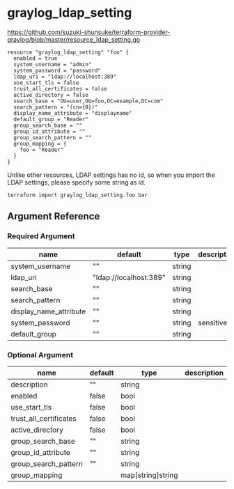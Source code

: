 # graylog_ldap_setting

https://github.com/suzuki-shunsuke/terraform-provider-graylog/blob/master/resource_ldap_setting.go

```
resource "graylog_ldap_setting" "foo" {
  enabled = true
  system_username = "admin"
  system_password = "password"
  ldap_uri = "ldap://localhost:389"
  use_start_tls = false
  trust_all_certificates = false
  active_directory = false
  search_base = "OU=user,OU=foo,DC=example,DC=com"
  search_pattern = "(cn={0})"
  display_name_attribute = "displayname"
  default_group = "Reader"
  group_search_base = ""
  group_id_attribute = ""
  group_search_pattern = ""
  group_mapping = {
    foo = "Reader"
  }
}
```

Unlike other resources, LDAP settings has no id,
so when you import the LDAP settings, please specify some string as id.

```
terraform import graylog_ldap_setting.foo bar
```

## Argument Reference

### Required Argument

name | default | type | description
--- | --- | --- | ---
system_username | "" | string |
ldap_uri | "ldap://localhost:389" | string |
search_base | "" | string |
search_pattern | "" | string |
display_name_attribute | "" | string |
system_password | "" | string | sensitive
default_group | "" | string |

### Optional Argument

name | default | type | description
--- | --- | --- | ---
description | "" | string |
enabled | false | bool |
use_start_tls | false | bool |
trust_all_certificates | false | bool |
active_directory | false | bool |
group_search_base | "" | string |
group_id_attribute | "" | string |
group_search_pattern | "" | string |
group_mapping | | map[string]string |
